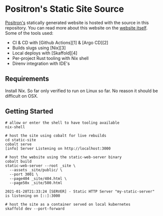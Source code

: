 # Positron's Static Site Source

[Positron's][positron] statically generated website is hosted with the source in
this repository. You can read more about this website on the [website
itself][blog]. Some of the tools used:

* CI & CD with [Github Actions][1] & [Argo CD][2]
* Builds slugs using [Nix][3]
* Local deploys with [Skaffold][4]
* Per-project Rust tooling with Nix shell
* Direnv integration with IDE's

## Requirements

Install Nix. So far only verified to run on Linux so far. No reason it should be
difficult on OSX.

## Getting Started

```shell
# allow or enter the shell to have tooling available
nix-shell

# host the site using cobalt for live rebuilds
cd static-site
cobalt serve
[info] Server Listening on http://localhost:3000

# host the website using the static-web-server binary
cobalt build
static-web-server --root _site \
  --assets _site/public/ \
  --port 3001 \
  --page404 _site/404.html \
  --page50x _site/500.html 

2021-01-28T21:33:24 [SERVER] - Static HTTP Server "my-static-server" is listening on [::]:3000

# host the site as a container served on local kubernetes
skaffold dev --port-forward
```

[actions]: https://github.com/features/actions
[argocd]: https://argoproj.github.io/argo-cd/
[blog]: https://positron.solutions/posts/nixing-rust-into-the-cloud
[nixos]: https://nixos.org/
[positron]: https://positron.solutions
[skaffold]: https://skaffold.dev/
